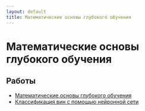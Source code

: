 ```yaml
---
layout: default
title: Математические основы глубокого обучения
---
```


# Математические основы глубокого обучения

## Работы

- [Математические основы глубокого обучения](https://github.com/arseniiarsenii/ivt-portfolio/tree/main/works/year-3/Математические%20основы%20глубокого%20обучения)
- [Классификация вин с помощью нейронной сети](https://github.com/arseniiarsenii/ivt-portfolio/tree/main/works/year-3/Математические%20основы%20глубокого%20обучения/wine_classification_nn_Velichko_AA_IVT4.ipynb)